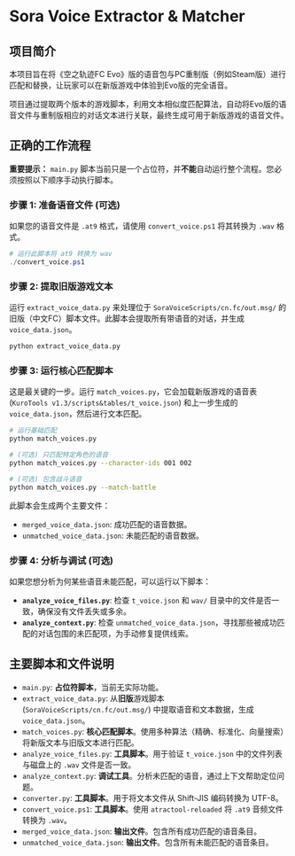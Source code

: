 # Sora Voice Extractor & Matcher

## 项目简介

本项目旨在将《空之轨迹FC Evo》版的语音包与PC重制版（例如Steam版）进行匹配和替换，让玩家可以在新版游戏中体验到Evo版的完全语音。

项目通过提取两个版本的游戏脚本，利用文本相似度匹配算法，自动将Evo版的语音文件与重制版相应的对话文本进行关联，最终生成可用于新版游戏的语音文件。

## 正确的工作流程

**重要提示：** `main.py` 脚本当前只是一个占位符，并**不能**自动运行整个流程。您必须按照以下顺序手动执行脚本。

### 步骤 1: 准备语音文件 (可选)

如果您的语音文件是 `.at9` 格式，请使用 `convert_voice.ps1` 将其转换为 `.wav` 格式。

```powershell
# 运行此脚本将 at9 转换为 wav
./convert_voice.ps1
```

### 步骤 2: 提取旧版游戏文本

运行 `extract_voice_data.py` 来处理位于 `SoraVoiceScripts/cn.fc/out.msg/` 的旧版（中文FC）脚本文件。此脚本会提取所有带语音的对话，并生成 `voice_data.json`。

```bash
python extract_voice_data.py
```

### 步骤 3: 运行核心匹配脚本

这是最关键的一步。运行 `match_voices.py`，它会加载新版游戏的语音表 (`KuroTools v1.3/scripts&tables/t_voice.json`) 和上一步生成的 `voice_data.json`，然后进行文本匹配。

```bash
# 运行基础匹配
python match_voices.py

# (可选) 只匹配特定角色的语音
python match_voices.py --character-ids 001 002

# (可选) 包含战斗语音
python match_voices.py --match-battle
```

此脚本会生成两个主要文件：
*   `merged_voice_data.json`: 成功匹配的语音数据。
*   `unmatched_voice_data.json`: 未能匹配的语音数据。

### 步骤 4: 分析与调试 (可选)

如果您想分析为何某些语音未能匹配，可以运行以下脚本：

*   **`analyze_voice_files.py`**: 检查 `t_voice.json` 和 `wav/` 目录中的文件是否一致，确保没有文件丢失或多余。
*   **`analyze_context.py`**: 检查 `unmatched_voice_data.json`，寻找那些被成功匹配的对话包围的未匹配项，为手动修复提供线索。

## 主要脚本和文件说明

*   `main.py`: **占位符脚本**，当前无实际功能。
*   `extract_voice_data.py`: 从**旧版**游戏脚本 (`SoraVoiceScripts/cn.fc/out.msg/`) 中提取语音和文本数据，生成 `voice_data.json`。
*   `match_voices.py`: **核心匹配脚本**。使用多种算法（精确、标准化、向量搜索）将新版文本与旧版文本进行匹配。
*   `analyze_voice_files.py`: **工具脚本**。用于验证 `t_voice.json` 中的文件列表与磁盘上的 `.wav` 文件是否一致。
*   `analyze_context.py`: **调试工具**。分析未匹配的语音，通过上下文帮助定位问题。
*   `converter.py`: **工具脚本**。用于将文本文件从 Shift-JIS 编码转换为 UTF-8。
*   `convert_voice.ps1`: **工具脚本**。使用 `atractool-reloaded` 将 `.at9` 音频文件转换为 `.wav`。
*   `merged_voice_data.json`: **输出文件**。包含所有成功匹配的语音条目。
*   `unmatched_voice_data.json`: **输出文件**。包含所有未能匹配的语音条目。
